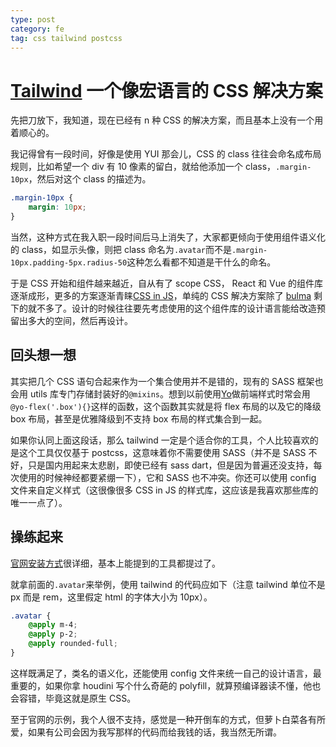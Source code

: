 ```yaml
---
type: post
category: fe
tag: css tailwind postcss
---
```


# [Tailwind](https://tailwindcss.com/) 一个像宏语言的 CSS 解决方案

先把刀放下，我知道，现在已经有 n 种 CSS 的解决方案，而且基本上没有一个用着顺心的。

我记得曾有一段时间，好像是使用 YUI 那会儿，CSS 的 class 往往会命名成布局规则，比如希望一个 div 有 10 像素的留白，就给他添加一个 class，`.margin-10px`，然后对这个 class 的描述为。

```CSS
.margin-10px {
    margin: 10px;
}
```

当然，这种方式在我入职一段时间后马上消失了，大家都更倾向于使用组件语义化的 class，如显示头像，则把 class 命名为`.avatar`而不是`.margin-10px.padding-5px.radius-50`这种怎么看都不知道是干什么的命名。

于是 CSS 开始和组件越来越近，自从有了 scope CSS， React 和 Vue 的组件库逐渐成形，更多的方案逐渐青睐[CSS in JS](https://cssinjs.org/?v=v10.1.1)，单纯的 CSS 解决方案除了 [bulma](https://bulma.io/) 剩下的就不多了。设计的时候往往要先考虑使用的这个组件库的设计语言能给改造预留出多大的空间，然后再设计。

## 回头想一想

其实把几个 CSS 语句合起来作为一个集合使用并不是错的，现有的 SASS 框架也会用 utils 库专门存储封装好的`@mixins`。想到以前使用[Yo](https://github.com/doyoe/Yo)做前端样式时常会用`@yo-flex('.box'){}`这样的函数，这个函数其实就是将 flex 布局的以及它的降级 box 布局，甚至是优雅降级到不支持 box 布局的样式集合到一起。

如果你认同上面这段话，那么 tailwind 一定是个适合你的工具，个人比较喜欢的是这个工具仅仅基于 postcss，这意味着你不需要使用 SASS（并不是 SASS 不好，只是国内用起来太悲剧，即使已经有 sass dart，但是因为普遍还没支持，每次使用的时候神经都要紧绷一下），它和 SASS 也不冲突。你还可以使用 config 文件来自定义样式（这很像很多 CSS in JS 的样式库，这应该是我喜欢那些库的唯一一点了）。

## 操练起来

[官网安装方式](https://tailwindcss.com/docs/installation)很详细，基本上能提到的工具都提过了。

就拿前面的`.avatar`来举例，使用 tailwind 的代码应如下（注意 tailwind 单位不是 px 而是 rem，这里假定 html 的字体大小为 10px）。

```CSS
.avatar {
    @apply m-4;
    @apply p-2;
    @apply rounded-full;
}
```

这样既满足了，类名的语义化，还能使用 config 文件来统一自己的设计语言，最重要的，如果你拿 houdini 写个什么奇葩的 polyfill，就算预编译器读不懂，他也会容错，毕竟这就是原生 CSS。

至于官网的示例，我个人很不支持，感觉是一种开倒车的方式，但萝卜白菜各有所爱，如果有公司会因为我写那样的代码而给我钱的话，我当然无所谓。
